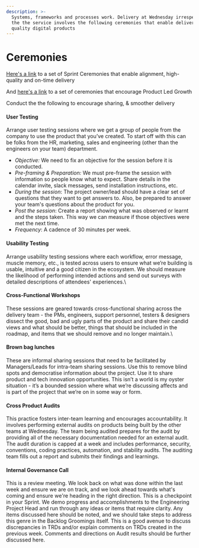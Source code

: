 ```yaml
---
description: >-
  Systems, frameworks and processes work. Delivery at Wednesday irrespective of
  the the service involves the following ceremonies that enable delivery of high
  quality digital products
---
```


# Ceremonies

[Here's a link](https://playbook.wednesday.is/services-what-we-do/launch-startups-and-early-stage-companies#ceremonies-1) to a set of Sprint Ceremonies that enable alignment, high-quality and on-time delivery

And [here's a link](https://playbook.wednesday.is/services-what-we-do/amplify-scaleups-and-hyper-growth-companies#product-led-growth-1) to a set of ceremonies that encourage Product Led Growth

Conduct the the following to encourage sharing, & smoother delivery

#### **User Testing**

Arrange user testing sessions where we get a group of people from the company to use the product that you’ve created. To start off with this can be folks from the HR, marketing, sales and engineering (other than the engineers on your team) department.

* _Objective:_ We need to fix an objective for the session before it is conducted.
* _Pre-framing & Preparation:_ We must pre-frame the session with information so people know what to expect. Share details in the calendar invite, slack messages, send installation instructions, etc.
* _During the session_: The project owner/lead should have a clear set of questions that they want to get answers to. Also, be prepared to answer your team's questions about the product for you.
* _Post the session_: Create a report showing what was observed or learnt and the steps taken. This way we can measure if those objectives were met the next time.
* _Frequency_: A cadence of 30 minutes per week.

#### **Usability Testing**

Arrange usability testing sessions where each workflow, error message, muscle memory, etc., is tested across users to ensure what we’re building is usable, intuitive and a good citizen in the ecosystem. We should measure the likelihood of performing intended actions and send out surveys with detailed descriptions of attendees' experiences.\


#### **Cross-Functional Workshops**

These sessions are geared towards cross-functional sharing across the delivery team - the PMs, engineers, support personnel, testers & designers dissect the good, bad and ugly parts of the product and share their candid views and what should be better, things that should be included in the roadmap, and items that we should remove and no longer maintain.\


#### **Brown bag lunches**

These are informal sharing sessions that need to be facilitated by Managers/Leads for intra-team sharing sessions. Use this to remove blind spots and democratise information about the project. Use it to share product and tech innovation opportunities. This isn’t a world is my oyster situation - it’s a bounded session where what we’re discussing affects and is part of the project that we’re on in some way or form.

#### Cross Product Audits

This practice fosters inter-team learning and encourages accountability. It involves performing external audits on products being built by the other teams at Wednesday.  The team being audited prepares for the audit by providing all of the necessary documentation needed for an external audit. The audit duration is capped at a week and includes performance, security, conventions, coding practices, automation, and stability audits. The auditing team fills out a report and submits their findings and learnings.

#### Internal Governance Call

This is a review meeting. We look back on what was done within the last week and ensure we are on track, and we look ahead towards what's coming and ensure we're heading in the right direction. This is a checkpoint in your Sprint. We demo progress and accomplishments to the Engineering Project Head and run through any ideas or items that require clarity. Any items discussed here should be noted, and we should take steps to address this genre in the Backlog Groomings itself. This is a good avenue to discuss discrepancies in TRDs and/or explain comments on TRDs created in the previous week. Comments and directions on Audit results should be further discussed here.&#x20;



